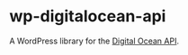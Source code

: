 # wp-digitalocean-api
A WordPress library for the [Digital Ocean API](https://developers.digitalocean.com/documentation/v2/).
